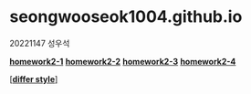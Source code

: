 # seongwooseok1004.github.io

20221147 성우석

[**homework2-1**](https://seongwooseok1004.github.io/homework1.html)
[**homework2-2**](https://seongwooseok1004.github.io/homework2.html)
[**homework2-3**](https://seongwooseok1004.github.io/homework3.html)
[**homework2-4**](https://seongwooseok1004.github.io/homework4.html)

[[**differ style**]](https://seongwooseok1004.github.io/same%20page%20differ%20style.html)
